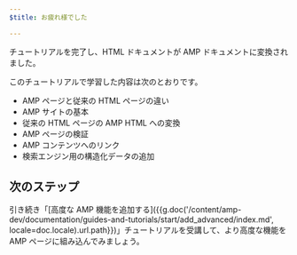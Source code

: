 ```yaml
---
$title: お疲れ様でした

---
```


チュートリアルを完了し、HTML ドキュメントが AMP ドキュメントに変換されました。

このチュートリアルで学習した内容は次のとおりです。

- AMP ページと従来の HTML ページの違い
- AMP サイトの基本
- 従来の HTML ページの AMP HTML への変換
- AMP ページの検証
- AMP コンテンツへのリンク
- 検索エンジン用の構造化データの追加

## 次のステップ

引き続き「[高度な AMP 機能を追加する]({{g.doc('/content/amp-dev/documentation/guides-and-tutorials/start/add_advanced/index.md', locale=doc.locale).url.path}})」チュートリアルを受講して、より高度な機能を AMP ページに組み込んでみましょう。
